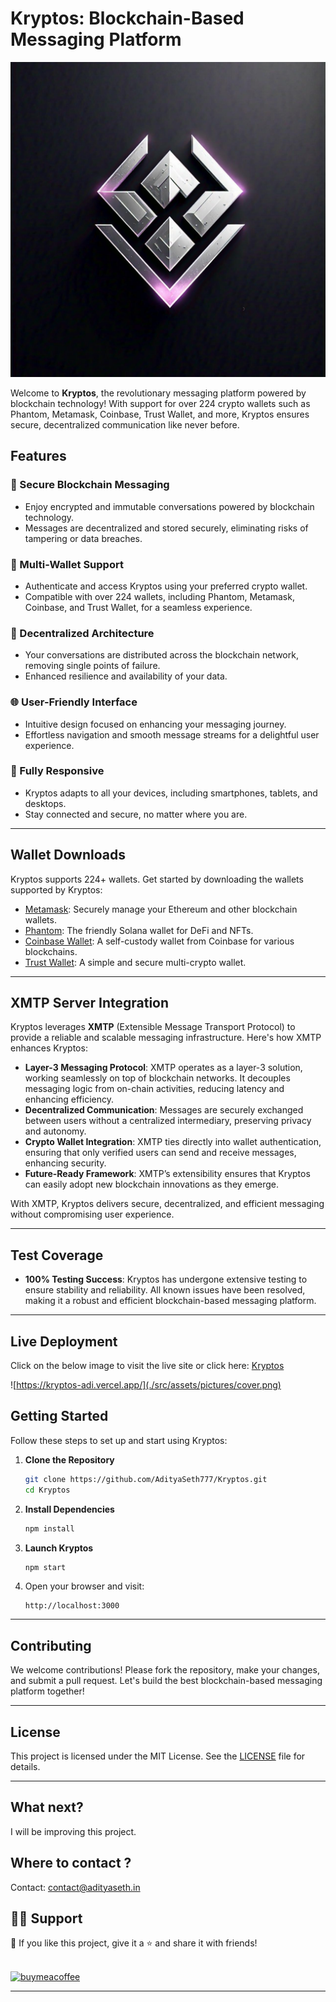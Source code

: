# Kryptos: Blockchain-Based Messaging Platform

![Kryptos Logo Placeholder](./src/assets/pictures/logo.jpeg)

Welcome to **Kryptos**, the revolutionary messaging platform powered by blockchain technology! With support for over 224 crypto wallets such as Phantom, Metamask, Coinbase, Trust Wallet, and more, Kryptos ensures secure, decentralized communication like never before.

## Features

### 💬 Secure Blockchain Messaging
- Enjoy encrypted and immutable conversations powered by blockchain technology.
- Messages are decentralized and stored securely, eliminating risks of tampering or data breaches.

### 🌟 Multi-Wallet Support
- Authenticate and access Kryptos using your preferred crypto wallet.
- Compatible with over 224 wallets, including Phantom, Metamask, Coinbase, and Trust Wallet, for a seamless experience.

### 🔐 Decentralized Architecture
- Your conversations are distributed across the blockchain network, removing single points of failure.
- Enhanced resilience and availability of your data.

### 🌐 User-Friendly Interface
- Intuitive design focused on enhancing your messaging journey.
- Effortless navigation and smooth message streams for a delightful user experience.

### 📱 Fully Responsive
- Kryptos adapts to all your devices, including smartphones, tablets, and desktops.
- Stay connected and secure, no matter where you are.

---

## Wallet Downloads

Kryptos supports 224+ wallets. Get started by downloading the wallets supported by Kryptos:

- [Metamask](https://metamask.io/): Securely manage your Ethereum and other blockchain wallets.
- [Phantom](https://phantom.app/): The friendly Solana wallet for DeFi and NFTs.
- [Coinbase Wallet](https://www.coinbase.com/wallet): A self-custody wallet from Coinbase for various blockchains.
- [Trust Wallet](https://trustwallet.com/): A simple and secure multi-crypto wallet.

---

## XMTP Server Integration

Kryptos leverages **XMTP** (Extensible Message Transport Protocol) to provide a reliable and scalable messaging infrastructure. Here's how XMTP enhances Kryptos:

- **Layer-3 Messaging Protocol**: XMTP operates as a layer-3 solution, working seamlessly on top of blockchain networks. It decouples messaging logic from on-chain activities, reducing latency and enhancing efficiency.
- **Decentralized Communication**: Messages are securely exchanged between users without a centralized intermediary, preserving privacy and autonomy.
- **Crypto Wallet Integration**: XMTP ties directly into wallet authentication, ensuring that only verified users can send and receive messages, enhancing security.
- **Future-Ready Framework**: XMTP’s extensibility ensures that Kryptos can easily adopt new blockchain innovations as they emerge.

With XMTP, Kryptos delivers secure, decentralized, and efficient messaging without compromising user experience.

---

## Test Coverage

- **100% Testing Success**: Kryptos has undergone extensive testing to ensure stability and reliability. All known issues have been resolved, making it a robust and efficient blockchain-based messaging platform.

---

## Live Deployment

Click on the below image to visit the live site or click here: [Kryptos](https://kryptos-adi.vercel.app/)

![https://kryptos-adi.vercel.app/](./src/assets/pictures/cover.png) 

## Getting Started

Follow these steps to set up and start using Kryptos:

1. **Clone the Repository**
   ```bash
   git clone https://github.com/AdityaSeth777/Kryptos.git
   cd Kryptos
   ```
2. **Install Dependencies**
   ```bash
   npm install
   ```
3. **Launch Kryptos**
   ```bash
   npm start
   ```
4. Open your browser and visit:
   ```
   http://localhost:3000
   ```

---

## Contributing

We welcome contributions! Please fork the repository, make your changes, and submit a pull request. Let's build the best blockchain-based messaging platform together!

---

## License

This project is licensed under the MIT License. See the [LICENSE](LICENSE) file for details.

---

## What next?

I will be improving this project.

## Where to contact ?

Contact: [contact@adityaseth.in](mailto:contact@adityaseth.in?subject=Email%20owing%20to%20adityaseth.in&body=Greetings%2C%0AI%20am%20%5Bname%5D.%20I%20just%20came%20across%20your%20website%20and%20was%20hoping%20to%20talk%20to%20you%20about%20something.)

## 🙋‍♂️ Support

💙 If you like this project, give it a ⭐ and share it with friends! <br><br>

[<img width="200" height="70" src="https://i.postimg.cc/R0cqPmDf/bmc-button.png" alt="buymeacoffee">](https://www.buymeacoffee.com/adityaseth)

---